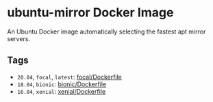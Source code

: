 # ubuntu-mirror Docker Image

An Ubuntu Docker image automatically selecting the fastest apt mirror servers.

## Tags

- `20.04`, `focal`, `latest`: [focal/Dockerfile](focal/Dockerfile)
- `18.04`, `bionic`: [bionic/Dockerfile](bionic/Dockerfile)
- `16.04`, `xenial`: [xenial/Dockerfile](xenial/Dockerfile)
